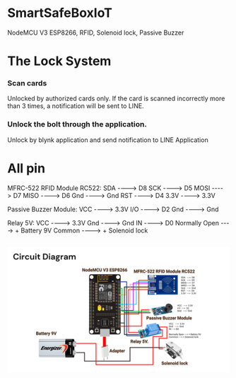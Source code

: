 # SmartSafeBoxIoT
NodeMCU V3 ESP8266, RFID, Solenoid lock, Passive Buzzer

# The Lock System
### Scan cards
Unlocked by authorized cards only. If the card is scanned incorrectly more than 3 times, a notification will be sent to LINE.

### Unlock the bolt through the application.
Unlock by blynk application and send notification to LINE Application

# All pin
MFRC-522 RFID Module RC522:
   SDA   ---->  D8
   SCK   ---->  D5
   MOSI ---->  D7
   MISO ---->  D6
   Gnd   ---->  Gnd
   RST   ---->  D4
   3.3V  ---->  3.3V
   

Passive Buzzer Module:
   VCC   ---->  3.3V
   I/O  ---->  D2
   Gnd   ---->  Gnd


Relay 5V:
   VCC   ---->  3.3V
   Gnd   ---->  Gnd
   IN ----> D0
   Normally Open ----> + Battery 9V
   Common ----> + Solenoid lock
##

![Circuit Diagram](https://github.com/Notties/SmartSafeBoxIoT/blob/main/Circuit%20Diagram.png?raw=true)
